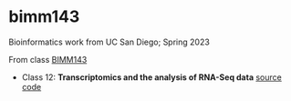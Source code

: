 # bimm143
Bioinformatics work from UC San Diego; Spring 2023

From class [BIMM143](https://bioboot.github.io/bimm143_S23/)

- Class 12: **Transcriptomics and the analysis of RNA-Seq data** [source code](https://github.com/EmmanuelR01/bimm143/blob/main/Class%2012/Untitled.qmd)
